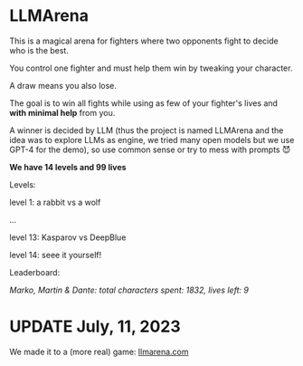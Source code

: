 # LLMArena

This is a magical arena for fighters where two opponents fight to decide who is the best. 

You control one fighter and must help them win by tweaking your character. 

A draw means you also lose.

The goal is to win all fights while using as few of your fighter's lives and **with minimal help** from you.

A winner is decided by LLM (thus the project is named LLMArena and the idea was to explore LLMs as engine, we tried many open models but we use GPT-4 for the demo), so use common sense or try to mess with prompts :smiling_imp:

**We have 14 levels and 99 lives**

Levels:

level 1: a rabbit vs a wolf

...

level 13: Kasparov vs DeepBlue

level 14: seee it yourself!

Leaderboard:

_Marko, Martin & Dante: total characters spent: 1832, lives left: 9_

# UPDATE July, 11, 2023
We made it to a (more real) game:
[llmarena.com](llmarena.com)

